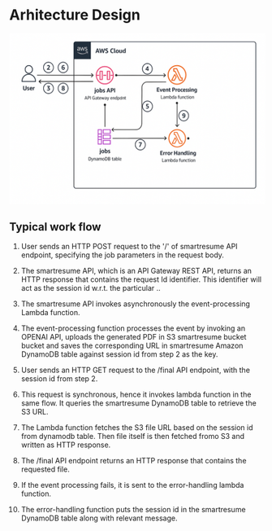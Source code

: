 # Arhitecture Design
![Design](images/ChatGPT_Image_Architecture.png)

## Typical work flow

1. User sends an HTTP POST request to the '/' of smartresume API endpoint, specifying the job parameters in the request body.

2. The smartresume API, which is an API Gateway REST API, returns an HTTP response that contains the request Id identifier. This identifier will act as the session id w.r.t. the particular ..

3. The smartresume API invokes asynchronously the event-processing Lambda function. 

4. The event-processing function processes the event by invoking an OPENAI API, uploads the generated PDF in S3 smartresume bucket bucket and saves the corresponding URL in smartresume Amazon DynamoDB table against session id from step 2 as the key.

5. User sends an HTTP GET request to the /final API endpoint, with the session id from step 2.

6. This request is synchronous, hence it invokes lambda function in the same flow. It queries the smartresume DynamoDB table to retrieve the S3 URL. 

7. The Lambda function fetches the S3 file URL based on the session id from dynamodb table. Then file itself is then fetched fromo S3 and written as HTTP response.

8. The /final API endpoint returns an HTTP response that contains the requested file. 

9. If the event processing fails, it is sent to the error-handling lambda function.

10. The error-handling function puts the session id in the smartresume DynamoDB table along with relevant message.
